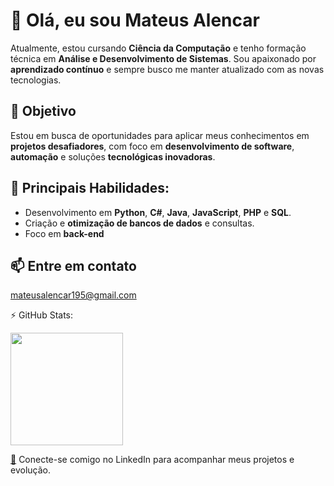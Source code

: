 # 👋 Olá, eu sou **Mateus Alencar**

Atualmente, estou cursando **Ciência da Computação** e tenho formação técnica em **Análise e Desenvolvimento de Sistemas**. Sou apaixonado por **aprendizado contínuo** e sempre busco me manter atualizado com as novas tecnologias.

## 🎯 Objetivo

Estou em busca de oportunidades para aplicar meus conhecimentos em **projetos desafiadores**, com foco em **desenvolvimento de software**, **automação** e soluções **tecnológicas inovadoras**.

## 💼 Principais Habilidades:

- Desenvolvimento em **Python**, **C#**, **Java**, **JavaScript**, **PHP** e **SQL**.
- Criação e **otimização de bancos de dados** e consultas.
- Foco em **back-end**

## 📫 Entre em contato

[mateusalencar195@gmail.com](mailto:mateusalencar195@gmail.com)



⚡ GitHub Stats:
<div> <a href="https://github.com/Mateus-Alencar"> <img height="180em" src="https://github-readme-stats.vercel.app/api?username=Mateus-Alencar&show_icons=true&theme=dracula&include_all_commits=true&count_private=true"/> </a> </div>

[🔗](https://br.linkedin.com/in/mateus-alencar-50005b287?trk=people-guest_people_search-card&original_referer=https%3A%2F%2Fwww.linkedin.com%2F) Conecte-se comigo no LinkedIn para acompanhar meus projetos e evolução.
